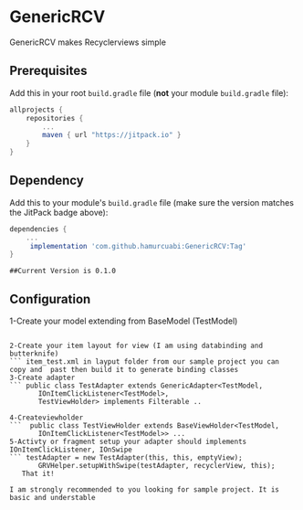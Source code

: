 # GenericRCV 

GenericRCV makes Recyclerviews simple

## Prerequisites

Add this in your root `build.gradle` file (**not** your module `build.gradle` file):

```gradle
allprojects {
	repositories {
		...
		maven { url "https://jitpack.io" }
	}
}
```

## Dependency

Add this to your module's `build.gradle` file (make sure the version matches the JitPack badge above):

```gradle
dependencies {
	...
	 implementation 'com.github.hamurcuabi:GenericRCV:Tag'
}
```

```
##Current Version is 0.1.0
```

## Configuration

1-Create your model extending from BaseModel (TestModel)
 ``` public class TestModel extends BaseModel 
 
2-Create your item layout for view (I am using databinding and butterknife)
 ``` item_test.xml in layput folder from our sample project you can copy and  past then build it to generate binding classes
3-Create adapter
``` public class TestAdapter extends GenericAdapter<TestModel,
        IOnItemClickListener<TestModel>,
        TestViewHolder> implements Filterable ..
        
4-Createviewholder       
```  public class TestViewHolder extends BaseViewHolder<TestModel,
        IOnItemClickListener<TestModel>> ...
5-Activty or fragment setup your adapter should implements IOnItemClickListener, IOnSwipe
``` testAdapter = new TestAdapter(this, this, emptyView);
        GRVHelper.setupWithSwipe(testAdapter, recyclerView, this);
    That it! 
    
 I am strongly recommended to you looking for sample project. It is basic and understable   
  


